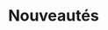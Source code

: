 ---
title: "Nouveautés"
description: "Ma sélection de nouveautés"
slug: "new"
image: "new.jpg"
style:
    background: "#2a9d8f"
    color: "#fff"
---